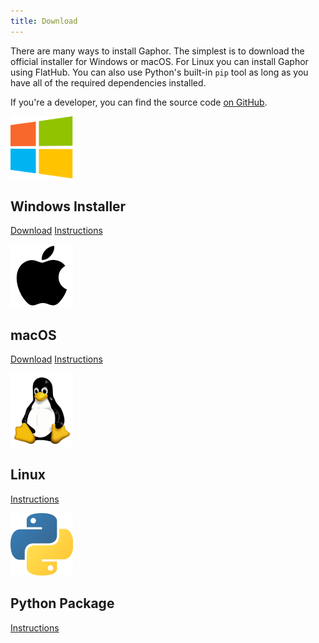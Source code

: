 ```yaml
---
title: Download
---
```


There are many ways to install Gaphor. The simplest is to download the official
installer for Windows or macOS. For Linux you can install Gaphor using FlatHub.
You can also use Python's built-in `pip` tool as long as you have all of the
required dependencies installed.

If you're a developer, you can find the source code [on
GitHub](https://github.com/gaphor/gaphor).

<img src="/images/windows_logo.png" alt="Windows Logo" width="100"/>

## Windows Installer

[Download](https://github.com/gaphor/gaphor/releases/download/1.2.0/gaphor-1.2.0-installer.exe)
[Instructions]({filename}howto/install_windows.md)

<img src="/images/apple_logo.png" alt="Apple Logo" width="100"/>

## macOS
[Download](https://github.com/gaphor/gaphor/releases/download/1.2.0/Gaphor-1.2.0.dmg)
[Instructions]({filename}howto/install_macos.md)

<img src="/images/linux_logo.svg" alt="Linux Logo" width="100"/>

## Linux
[Instructions]({filename}howto/install_linux.md)

<img src="/images/python_logo.png" alt="Python Logo" width="100"/>

## Python Package
[Instructions]({filename}howto/install_with_python.md)
